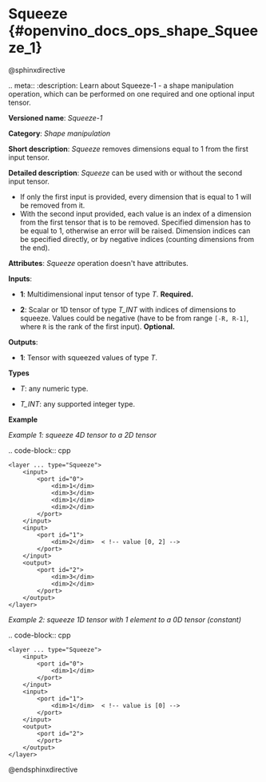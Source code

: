 # Squeeze {#openvino_docs_ops_shape_Squeeze_1}

@sphinxdirective

.. meta::
  :description: Learn about Squeeze-1 - a shape manipulation operation, which 
                can be performed on one required and one optional input tensor.

**Versioned name**: *Squeeze-1*

**Category**: *Shape manipulation*

**Short description**: *Squeeze* removes dimensions equal to 1 from the first input tensor.

**Detailed description**: *Squeeze* can be used with or without the second input tensor.

* If only the first input is provided, every dimension that is equal to 1 will be removed from it.
* With the second input provided, each value is an index of a dimension from the first tensor that is to be removed. Specified dimension has to be equal to 1, otherwise an error will be raised. Dimension indices can be specified directly, or by negative indices (counting dimensions from the end).

**Attributes**: *Squeeze* operation doesn't have attributes.

**Inputs**:

*   **1**: Multidimensional input tensor of type *T*. **Required.**

*   **2**: Scalar or 1D tensor of type *T_INT* with indices of dimensions to squeeze. Values could be negative (have to be from range ``[-R, R-1]``, where ``R`` is the rank of the first input). **Optional.**

**Outputs**:

*   **1**: Tensor with squeezed values of type *T*.

**Types**

* *T*: any numeric type.

* *T_INT*: any supported integer type.

**Example**

*Example 1: squeeze 4D tensor to a 2D tensor*

.. code-block:: cpp 

    <layer ... type="Squeeze">
        <input>
            <port id="0">
                <dim>1</dim>
                <dim>3</dim>
                <dim>1</dim>
                <dim>2</dim>
            </port>
        </input>
        <input>
            <port id="1">
                <dim>2</dim>  < !-- value [0, 2] -->
            </port>
        </input>
        <output>
            <port id="2">
                <dim>3</dim>
                <dim>2</dim>
            </port>
        </output>
    </layer>

*Example 2: squeeze 1D tensor with 1 element to a 0D tensor (constant)*

.. code-block:: cpp 

    <layer ... type="Squeeze">
        <input>
            <port id="0">
                <dim>1</dim>
            </port>
        </input>
        <input>
            <port id="1">
                <dim>1</dim>  < !-- value is [0] -->
            </port>
        </input>
        <output>
            <port id="2">
            </port>
        </output>
    </layer>

@endsphinxdirective
